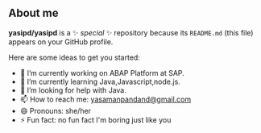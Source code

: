 ## About me 


**yasipd/yasipd** is a ✨ _special_ ✨ repository because its `README.md` (this file) appears on your GitHub profile.

Here are some ideas to get you started:

- 🔭 I’m currently working on ABAP Platform at SAP.
- 🌱 I’m currently learning Java,Javascript,node.js.
- 🤔 I’m looking for help with Java.
- 📫 How to reach me: yasamanpandand@gmail.com
- 😄 Pronouns: she/her
- ⚡ Fun fact: no fun fact I'm boring just like you 
